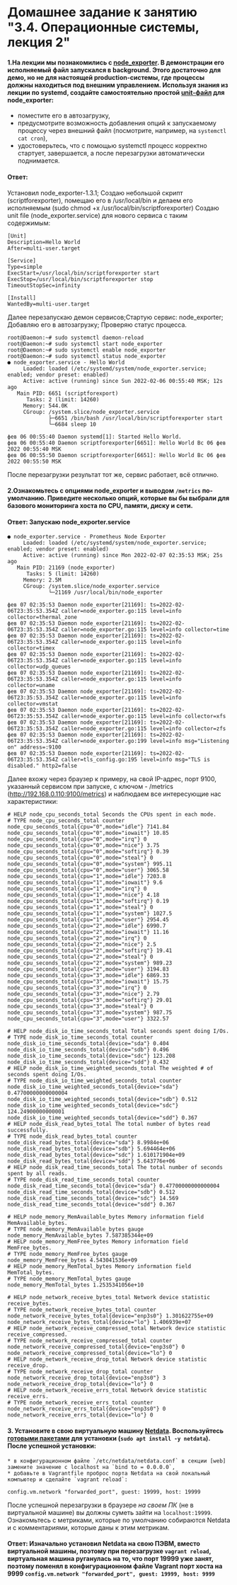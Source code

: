 # Домашнее задание к занятию "3.4. Операционные системы, лекция 2"

#### 1.На лекции мы познакомились с [node_exporter](https://github.com/prometheus/node_exporter/releases). В демонстрации его исполняемый файл запускался в background. Этого достаточно для демо, но не для настоящей production-системы, где процессы должны находиться под внешним управлением. Используя знания из лекции по systemd, создайте самостоятельно простой [unit-файл](https://www.freedesktop.org/software/systemd/man/systemd.service.html) для node_exporter:

  * поместите его в автозагрузку,
  * предусмотрите возможность добавления опций к запускаемому процессу через внешний файл (посмотрите, например, на `systemctl cat cron`),
  * удостоверьтесь, что с помощью systemctl процесс корректно стартует, завершается, а после перезагрузки автоматически поднимается.
#### Ответ:

Установил node_exporter-1.3.1; 
Создаю небольшой скрипт (scriptforexporter), помещаю его в /usr/local/bin и делаем его исполняемым (sudo chmod +x /usr/local/bin/scriptforexporter)
Cоздаю unit file (node_exporter.service) для нового сервиса с таким содержимым:
```
[Unit]
Description=Hello World 
After=multi-user.target

[Service]
Type=simple
ExecStart=/usr/local/bin/scriptforexporter start
ExecStop=/usr/local/bin/scriptforexporter stop 
TimeoutStopSec=infinity

[Install]
WantedBy=multi-user.target
```
Далее перезапускаю демон сервисов;Стартую сервис: node_exporter; Добавляю его в автозагрузку; Проверяю статус процесса.

```
root@Daemon:~# sudo systemctl daemon-reload
root@Daemon:~# sudo systemctl start node_exporter
root@Daemon:~# sudo systemctl enable node_exporter
root@Daemon:~# sudo systemctl status node_exporter
● node_exporter.service - Hello World
     Loaded: loaded (/etc/systemd/system/node_exporter.service; enabled; vendor preset: enabled)
     Active: active (running) since Sun 2022-02-06 00:55:40 MSK; 12s ago
   Main PID: 6651 (scriptforexport)
      Tasks: 2 (limit: 14260)
     Memory: 544.0K
     CGroup: /system.slice/node_exporter.service
             ├─6651 /bin/bash /usr/local/bin/scriptforexporter start
             └─6684 sleep 10

фев 06 00:55:40 Daemon systemd[1]: Started Hello World.
фев 06 00:55:40 Daemon scriptforexporter[6651]: Hello World Вс 06 фев 2022 00:55:40 MSK
фев 06 00:55:50 Daemon scriptforexporter[6651]: Hello World Вс 06 фев 2022 00:55:50 MSK
```
После перезагрузки результат тот же, сервис работает, всё отлично.
#### 2.Ознакомьтесь с опциями node_exporter и выводом `/metrics` по-умолчанию. Приведите несколько опций, которые вы бы выбрали для базового мониторинга хоста по CPU, памяти, диску и сети.
#### Ответ: Запускаю node_exporter.service
```
● node_exporter.service - Prometheus Node Exporter
     Loaded: loaded (/etc/systemd/system/node_exporter.service; enabled; vendor preset: enabled)
     Active: active (running) since Mon 2022-02-07 02:35:53 MSK; 25s ago
   Main PID: 21169 (node_exporter)
      Tasks: 5 (limit: 14260)
     Memory: 2.5M
     CGroup: /system.slice/node_exporter.service
             └─21169 /usr/local/bin/node_exporter

фев 07 02:35:53 Daemon node_exporter[21169]: ts=2022-02-06T23:35:53.354Z caller=node_exporter.go:115 level=info collector=thermal_zone
фев 07 02:35:53 Daemon node_exporter[21169]: ts=2022-02-06T23:35:53.354Z caller=node_exporter.go:115 level=info collector=time
фев 07 02:35:53 Daemon node_exporter[21169]: ts=2022-02-06T23:35:53.354Z caller=node_exporter.go:115 level=info collector=timex
фев 07 02:35:53 Daemon node_exporter[21169]: ts=2022-02-06T23:35:53.354Z caller=node_exporter.go:115 level=info collector=udp_queues
фев 07 02:35:53 Daemon node_exporter[21169]: ts=2022-02-06T23:35:53.354Z caller=node_exporter.go:115 level=info collector=uname
фев 07 02:35:53 Daemon node_exporter[21169]: ts=2022-02-06T23:35:53.354Z caller=node_exporter.go:115 level=info collector=vmstat
фев 07 02:35:53 Daemon node_exporter[21169]: ts=2022-02-06T23:35:53.354Z caller=node_exporter.go:115 level=info collector=xfs
фев 07 02:35:53 Daemon node_exporter[21169]: ts=2022-02-06T23:35:53.354Z caller=node_exporter.go:115 level=info collector=zfs
фев 07 02:35:53 Daemon node_exporter[21169]: ts=2022-02-06T23:35:53.354Z caller=node_exporter.go:199 level=info msg="Listening on" address=:9100
фев 07 02:35:53 Daemon node_exporter[21169]: ts=2022-02-06T23:35:53.354Z caller=tls_config.go:195 level=info msg="TLS is disabled." http2=false
```
Далее вхожу через браузер к примеру, на свой IP-адрес, порт 9100, указанный сервисом при запуске, с ключом - /metrics (http://192.168.0.110:9100/metrics) и наблюдаем все интересующие нас характеристики:

```
# HELP node_cpu_seconds_total Seconds the CPUs spent in each mode.
# TYPE node_cpu_seconds_total counter
node_cpu_seconds_total{cpu="0",mode="idle"} 7141.84
node_cpu_seconds_total{cpu="0",mode="iowait"} 10.85
node_cpu_seconds_total{cpu="0",mode="irq"} 0
node_cpu_seconds_total{cpu="0",mode="nice"} 3.75
node_cpu_seconds_total{cpu="0",mode="softirq"} 0.39
node_cpu_seconds_total{cpu="0",mode="steal"} 0
node_cpu_seconds_total{cpu="0",mode="system"} 995.11
node_cpu_seconds_total{cpu="0",mode="user"} 3065.58
node_cpu_seconds_total{cpu="1",mode="idle"} 7203.8
node_cpu_seconds_total{cpu="1",mode="iowait"} 9.6
node_cpu_seconds_total{cpu="1",mode="irq"} 0
node_cpu_seconds_total{cpu="1",mode="nice"} 4.18
node_cpu_seconds_total{cpu="1",mode="softirq"} 0.19
node_cpu_seconds_total{cpu="1",mode="steal"} 0
node_cpu_seconds_total{cpu="1",mode="system"} 1027.5
node_cpu_seconds_total{cpu="1",mode="user"} 2954.45
node_cpu_seconds_total{cpu="2",mode="idle"} 6990.7
node_cpu_seconds_total{cpu="2",mode="iowait"} 11.16
node_cpu_seconds_total{cpu="2",mode="irq"} 0
node_cpu_seconds_total{cpu="2",mode="nice"} 2.5
node_cpu_seconds_total{cpu="2",mode="softirq"} 19.41
node_cpu_seconds_total{cpu="2",mode="steal"} 0
node_cpu_seconds_total{cpu="2",mode="system"} 989.23
node_cpu_seconds_total{cpu="2",mode="user"} 3194.83
node_cpu_seconds_total{cpu="3",mode="idle"} 6869.33
node_cpu_seconds_total{cpu="3",mode="iowait"} 15.75
node_cpu_seconds_total{cpu="3",mode="irq"} 0
node_cpu_seconds_total{cpu="3",mode="nice"} 2.79
node_cpu_seconds_total{cpu="3",mode="softirq"} 29.01
node_cpu_seconds_total{cpu="3",mode="steal"} 0
node_cpu_seconds_total{cpu="3",mode="system"} 987.75
node_cpu_seconds_total{cpu="3",mode="user"} 3322.57

# HELP node_disk_io_time_seconds_total Total seconds spent doing I/Os.
# TYPE node_disk_io_time_seconds_total counter
node_disk_io_time_seconds_total{device="sda"} 0.404
node_disk_io_time_seconds_total{device="sdb"} 0.496
node_disk_io_time_seconds_total{device="sdc"} 123.208
node_disk_io_time_seconds_total{device="sdd"} 0.432
# HELP node_disk_io_time_weighted_seconds_total The weighted # of seconds spent doing I/Os.
# TYPE node_disk_io_time_weighted_seconds_total counter
node_disk_io_time_weighted_seconds_total{device="sda"} 0.47700000000000004
node_disk_io_time_weighted_seconds_total{device="sdb"} 0.512
node_disk_io_time_weighted_seconds_total{device="sdc"} 124.24900000000001
node_disk_io_time_weighted_seconds_total{device="sdd"} 0.367
# HELP node_disk_read_bytes_total The total number of bytes read successfully.
# TYPE node_disk_read_bytes_total counter
node_disk_read_bytes_total{device="sda"} 8.9984e+06
node_disk_read_bytes_total{device="sdb"} 5.694464e+06
node_disk_read_bytes_total{device="sdc"} 1.610171904e+09
node_disk_read_bytes_total{device="sdd"} 5.643776e+06
# HELP node_disk_read_time_seconds_total The total number of seconds spent by all reads.
# TYPE node_disk_read_time_seconds_total counter
node_disk_read_time_seconds_total{device="sda"} 0.47700000000000004
node_disk_read_time_seconds_total{device="sdb"} 0.512
node_disk_read_time_seconds_total{device="sdc"} 14.569
node_disk_read_time_seconds_total{device="sdd"} 0.367

# HELP node_memory_MemAvailable_bytes Memory information field MemAvailable_bytes.
# TYPE node_memory_MemAvailable_bytes gauge
node_memory_MemAvailable_bytes 7.587385344e+09
# HELP node_memory_MemFree_bytes Memory information field MemFree_bytes.
# TYPE node_memory_MemFree_bytes gauge
node_memory_MemFree_bytes 4.543041536e+09
# HELP node_memory_MemTotal_bytes Memory information field MemTotal_bytes.
# TYPE node_memory_MemTotal_bytes gauge
node_memory_MemTotal_bytes 1.2535341056e+10

# HELP node_network_receive_bytes_total Network device statistic receive_bytes.
# TYPE node_network_receive_bytes_total counter
node_network_receive_bytes_total{device="enp3s0"} 1.301622755e+09
node_network_receive_bytes_total{device="lo"} 1.406939e+07
# HELP node_network_receive_compressed_total Network device statistic receive_compressed.
# TYPE node_network_receive_compressed_total counter
node_network_receive_compressed_total{device="enp3s0"} 0
node_network_receive_compressed_total{device="lo"} 0
# HELP node_network_receive_drop_total Network device statistic receive_drop.
# TYPE node_network_receive_drop_total counter
node_network_receive_drop_total{device="enp3s0"} 3
node_network_receive_drop_total{device="lo"} 0
# HELP node_network_receive_errs_total Network device statistic receive_errs.
# TYPE node_network_receive_errs_total counter
node_network_receive_errs_total{device="enp3s0"} 0
node_network_receive_errs_total{device="lo"} 0
```
#### 3. Установите в свою виртуальную машину [Netdata](https://github.com/netdata/netdata). Воспользуйтесь [готовыми пакетами](https://packagecloud.io/netdata/netdata/install) для установки (`sudo apt install -y netdata`). После успешной установки:
    * в конфигурационном файле `/etc/netdata/netdata.conf` в секции [web] замените значение с localhost на `bind to = 0.0.0.0`,
    * добавьте в Vagrantfile проброс порта Netdata на свой локальный компьютер и сделайте `vagrant reload`:

    config.vm.network "forwarded_port", guest: 19999, host: 19999

После успешной перезагрузки в браузере *на своем ПК* (не в виртуальной машине) вы должны суметь зайти на `localhost:19999`. Ознакомьтесь с метриками, которые по умолчанию собираются Netdata и с комментариями, которые даны к этим метрикам.
#### Ответ: Изначально установил Netdata на свою ПЭВМ, вместо виртуальной машины, поэтому при перезагрузке `vagrant reload`, виртуальная машина руганулась на то, что порт 19999 уже занят, поэтому поменял в конфигурационном файле Vagrant порт хоста на 9999 `config.vm.network "forwarded_port", guest: 19999, host: 9999`




